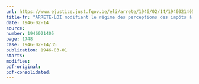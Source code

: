 ```yaml
---
url: https://www.ejustice.just.fgov.be/eli/arrete/1946/02/14/1946021405/justel
title-fr: "ARRETE-LOI modifiant le régime des perceptions des impôts à la source sur les pensions de retraite et de survie"
date: 1946-02-14
source:
number: 1946021405
page: 1748
case: 1946-02-14/35
publication: 1946-03-01
starts:
modifies:
pdf-original:
pdf-consolidated:
---
```


